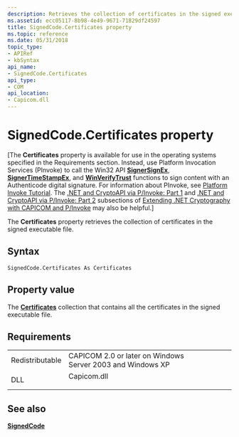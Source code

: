 ```yaml
---
description: Retrieves the collection of certificates in the signed executable file.
ms.assetid: ecc05117-8b98-4e49-9671-71829df24597
title: SignedCode.Certificates property
ms.topic: reference
ms.date: 05/31/2018
topic_type: 
- APIRef
- kbSyntax
api_name: 
- SignedCode.Certificates
api_type: 
- COM
api_location: 
- Capicom.dll
---
```


# SignedCode.Certificates property

\[The **Certificates** property is available for use in the operating systems specified in the Requirements section. Instead, use Platform Invocation Services (PInvoke) to call the Win32 API [**SignerSignEx**](signersignex.md), [**SignerTimeStampEx**](signertimestampex.md), and [**WinVerifyTrust**](/windows/desktop/api/Wintrust/nf-wintrust-winverifytrust) functions to sign content with an Authenticode digital signature. For information about PInvoke, see [Platform Invoke Tutorial](https://msdn.microsoft.com/library/aa288468.aspx). The [.NET and CryptoAPI via P/Invoke: Part 1](/previous-versions/ms867087(v=msdn.10)#netcryptoapi_topic5) and [.NET and CryptoAPI via P/Invoke: Part 2](/previous-versions/ms867087(v=msdn.10)#netcryptoapi_topic6) subsections of [Extending .NET Cryptography with CAPICOM and P/Invoke](/previous-versions/ms867087(v=msdn.10)) may also be helpful.\]

The **Certificates** property retrieves the collection of certificates in the signed executable file.

## Syntax


```VB
SignedCode.Certificates As Certificates
```



## Property value

The [**Certificates**](certificates.md) collection that contains all the certificates in the signed executable file.

## Requirements



|                            |                                                                                        |
|----------------------------|----------------------------------------------------------------------------------------|
| Redistributable<br/> | CAPICOM 2.0 or later on Windows Server 2003 and Windows XP<br/>                  |
| DLL<br/>             | <dl> <dt>Capicom.dll</dt> </dl> |



## See also

<dl> <dt>

[**SignedCode**](signedcode.md)
</dt> </dl>

 

 
